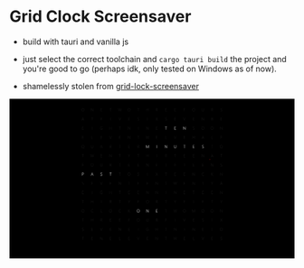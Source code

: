 # Grid Clock Screensaver

- build with tauri and vanilla js

- just select the correct toolchain and `cargo tauri build` the project and you're good to go (perhaps idk, only tested on Windows as of now).

- shamelessly stolen from [grid-lock-screensaver](https://github.com/chrstphrknwtn/grid-clock-screensaver)

![](.\img\screenshot.png)